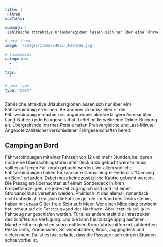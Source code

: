 ```yaml
---
title: |
 Fähren
subTitle: |
 
summary: |
 Zahlreiche attraktive Urlaubsregionen lassen sich nur über eine Fährverbindung erreichen. Bei anderen Urlaubszielen ist die Fährverbindung einfacher und angenehmer als eine längere Anreise über Land. Nahezu jede Fährgesellschaft bietet mittlerweile eine Online-Buchung an. Übergreifende Internet-Portale 

# post thumb
image: '/images/items/140214_Faehren.jpg'

# taxonomies
categories: 
  - ''
  - ''
tags:
  - ''

# post type
type: "post"
---
```


Zahlreiche attraktive Urlaubsregionen lassen sich nur über eine Fährverbindung erreichen. Bei anderen Urlaubszielen ist die Fährverbindung einfacher und angenehmer als eine längere Anreise über Land. Nahezu jede Fährgesellschaft bietet mittlerweile eine Online-Buchung an. Übergreifende Internet-Portale halten Preisvergleiche und Last-Minute-Angebote zahlreicher verschiedener Fährgesellschaften bereit.

## Camping an Bord

Fährverbindungen mit einer Fahrzeit von 12 und mehr Stunden, bei denen noch eine Übernachtungsform unter Deck dazu gebucht werden muss, sollten auf jeden Fall vorab gebucht werden. Vor allem südliche Fährverbindungen haben für sparsame Caravaningreisende das "Camping an Bord" erfunden. Dabei muss keine zusätzliche Kabine gebucht werden. Die Passagiere übernachten auf einem Sonderdeck in ihren Freizeitfahrzeugen, die jederzeit zugänglich sind und mit einem Stromanschluss versehen werden. Praktisch ist das allemal, romantisch nicht unbedingt. Lediglich die Fahrzeuge, die am Rand des Decks stehen, haben mit etwas Glück freie Sicht aufs Meer. Wer einen Mittelplatz erwischt hat, schaut auf die Fahrzeugwand des Nachbarn. Aber letztlich soll ja im Fahrzeug nur geschlafen werden. Für alles andere steht die Infrastruktur des Schiffes zur Verfügung. Und die kann heutzutage üppig ausfallen. Manche Fähren gleichen schon mittleren Kreuzfahrtschiffen mit zahlreichen Restaurants, Promenaden, Schwimmbädern, Kinos, Joggingdeck und vielem mehr. Da ist es fast schade, dass die Passage nach einigen Stunden schon vorbei ist.